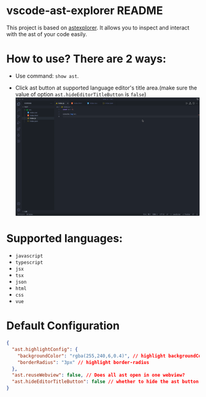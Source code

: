 # vscode-ast-explorer README

This project is based on [astexplorer](https://github.com/fkling/astexplorer).
It allows you to inspect and interact with the ast of your code easily.

# How to use? There are 2 ways:

- Use command: `show ast`.

- Click ast button at supported language editor's title area.(make sure the value of option `ast.hideEditorTitleButton` is `false`)
  ![alt command](https://github.com/Arichy/vscode-ast-explorer/raw/main/resources/markdown/usage.gif)

# Supported languages:

- `javascript`
- `typescript`
- `jsx`
- `tsx`
- `json`
- `html`
- `css`
- `vue`

# Default Configuration

```json
{
  "ast.highlightConfig": {
    "backgroundColor": "rgba(255,240,6,0.4)", // highlight backgroundColor
    "borderRadius": "3px" // highlight border-radius
  },
  "ast.reuseWebview": false, // Does all ast open in one webview?
  "ast.hideEditorTitleButton": false // whether to hide the ast button in editor's title area, set to true if there are too many buttons in your title area.
}
```
